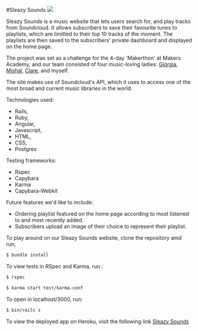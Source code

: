 #Sleazy Sounds
<img src = https://img.shields.io/badge/toBeRefactored-60%25-blue.svg>


Sleazy Sounds is a music website that lets users search for, and play tracks from Soundcloud. It allows subscribers to save their favourite tunes to playlists, which are limitted to their top 10 tracks of the moment. The playlists are then saved to the subscribers' private dashboard and displayed on the home page.

The project was set as a challenge for the 4-day 'Makerthon' at Makers Academy, and our team consisted of four music-loving ladies:
[Giorgia](https://github.com/giorgia-amici), [Mishal](https://github.com/mishal1), [Clare](https://github.com/ctrembath), and myself.

The site makes use of Soundcloud's API, which it uses to access one of the most broad and current music libraries in the world.

Technologies used:
- Rails,
- Ruby,
- Angular,
- Javascript,
- HTML,
- CSS,
- Postgres 

Testing frameworks:
- Rspec
- Capybara
- Karma
- Capybara-Webkit

Future features we'd like to include:
- Ordering playlist featured on the home page according to most listened to and most recently added.
- Subscribers upload an image of their choice to represent their playlist.

To play around on our Sleazy Sounds website, clone the repository amd run;

```sh
$ bundle install
```

To view tests in RSpec and Karma, run :

```sh
$ rspec
```

```sh
$ karma start test/karma.conf
```

To open in localhost/3000, run:

```sh
$ bin/rails s
```

To view the deployed app on Heroku, visit the following link [Sleazy Sounds](https://sleazysounds.herokuapp.com)
